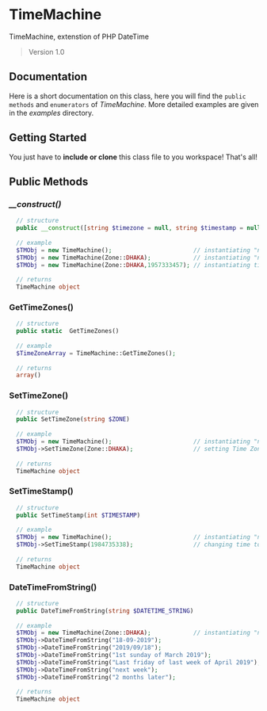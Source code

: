 # TimeMachine
TimeMachine, extenstion of PHP DateTime
>Version 1.0

## Documentation
Here is a short documentation on this class, here you will find the `public methods` and `enumerators` of *TimeMachine*. 
More detailed examples are given in the *examples* directory.

## Getting Started
You just have to **include or clone** this class file to you workspace! That's all!

## Public Methods
### *__construct()*
```php
  // structure
  public __construct([string $timezone = null, string $timestamp = null])
  
  // example
  $TMObj = new TimeMachine();                       // instantiating "now" time in default Time Zone
  $TMObj = new TimeMachine(Zone::DHAKA);            // instantiating "now" time in ASIA/DHAKA Time Zone
  $TMObj = new TimeMachine(Zone::DHAKA,1957333457); // instantiating time from UNIX TIMESTAMP in DHAKA Time Zone
  
  // returns
  TimeMachine object
```

### GetTimeZones()
```php
  // structure
  public static  GetTimeZones()
  
  // example
  $TimeZoneArray = TimeMachine::GetTimeZones();
  
  // returns
  array()
```

### SetTimeZone()
```php
  // structure
  public SetTimeZone(string $ZONE)
  
  // example
  $TMObj = new TimeMachine();                       // instantiating "now" time in default Time Zone
  $TMObj->SetTimeZone(Zone::DHAKA);                 // setting Time Zone to DHAKA
  
  // returns
  TimeMachine object
```

### SetTimeStamp()
```php
  // structure
  public SetTimeStamp(int $TIMESTAMP)
  
  // example
  $TMObj = new TimeMachine();                       // instantiating "now" time in default Time Zone
  $TMObj->SetTimeStamp(1984735338);                 // changing time to the UNIX TimeStamp
  
  // returns
  TimeMachine object
```

### DateTimeFromString()
```php
  // structure
  public DateTimeFromString(string $DATETIME_STRING)
  
  // example
  $TMObj = new TimeMachine(Zone::DHAKA);            // instantiating "now" time in DHAKA Time Zone
  $TMObj->DateTimeFromString("18-09-2019");
  $TMObj->DateTimeFromString("2019/09/18");
  $TMObj->DateTimeFromString("1st sunday of March 2019");
  $TMObj->DateTimeFromString("Last friday of last week of April 2019");
  $TMObj->DateTimeFromString("next week");
  $TMObj->DateTimeFromString("2 months later");
  
  // returns
  TimeMachine object
```
